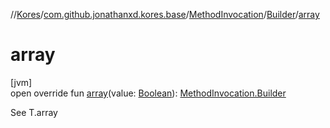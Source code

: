 //[Kores](../../../../index.md)/[com.github.jonathanxd.kores.base](../../index.md)/[MethodInvocation](../index.md)/[Builder](index.md)/[array](array.md)

# array

[jvm]\
open override fun [array](array.md)(value: [Boolean](https://kotlinlang.org/api/latest/jvm/stdlib/kotlin/-boolean/index.html)): [MethodInvocation.Builder](index.md)

See T.array

